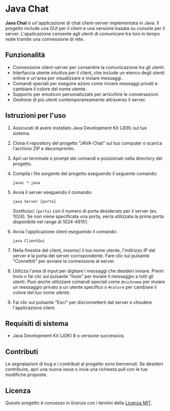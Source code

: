 # Java Chat

**Java Chat** è un'applicazione di chat client-server implementata in Java. Il progetto include una GUI per il client e una versione basata su console per il server. L'applicazione consente agli utenti di comunicare tra loro in tempo reale tramite una connessione di rete.

## Funzionalità

- Connessione client-server per consentire la comunicazione tra gli utenti.
- Interfaccia utente intuitiva per il client, che include un elenco degli utenti online e un'area per visualizzare e inviare messaggi.
- Comandi speciali per eseguire azioni come inviare messaggi privati e cambiare il colore del nome utente.
- Supporto per emoticon personalizzate per arricchire le conversazioni.
- Gestione di più utenti contemporaneamente attraverso il server.

## Istruzioni per l'uso

1. Assicurati di avere installato Java Development Kit (JDK) sul tuo sistema.
2. Clona il repository del progetto "JAVA-Chat" sul tuo computer o scarica l'archivio ZIP e decomprimilo.
3. Apri un terminale o prompt dei comandi e posizionati nella directory del progetto.
4. Compila i file sorgente del progetto eseguendo il seguente comando:

   ```
   javac *.java
   ```

5. Avvia il server eseguendo il comando:

   ```
   java Server [porta]
   ```

   Sostituisci `[porta]` con il numero di porta desiderato per il server (es. 1024). Se non viene specificata una porta, verrà utilizzata la prima porta disponibile nel range di 1024-49151.

6. Avvia l'applicazione client eseguendo il comando:

   ```
   java ClientGui
   ```

7. Nella finestra del client, inserisci il tuo nome utente, l'indirizzo IP del server e la porta del server corrispondente. Fare clic sul pulsante "Connettiti" per avviare la connessione al server.

8. Utilizza l'area di input per digitare i messaggi che desideri inviare. Premi Invio o fai clic sul pulsante "Invio" per inviare il messaggio a tutti gli utenti. Puoi anche utilizzare comandi speciali come `@nickname` per inviare un messaggio privato a un utente specifico o `#colore` per cambiare il colore del tuo nome utente.

9. Fai clic sul pulsante "Esci" per disconnetterti dal server e chiudere l'applicazione client.

## Requisiti di sistema

- Java Development Kit (JDK) 8 o versione successiva.

## Contributi

Le segnalazioni di bug e i contributi al progetto sono benvenuti. Se desideri contribuire, apri una nuova issue o invia una richiesta pull con le tue modifiche proposte.

## Licenza

Questo progetto è concesso in licenza con i termini della [Licenza MIT](link-licenza).
